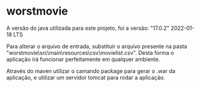 # worstmovie

A versão do java utilizada para este projeto, foi a versão: "17.0.2" 2022-01-18 LTS

Para alterar o arquivo de entrada, substituir o arquivo presente na pasta "worstmovie\src\main\resources\csv\movielist.csv". Desta forma o aplicação irá funcionar perfeitamente em qualquer ambiente.

Através do maven utilizar o camando package para gerar o .war da aplicação, e utilizar um servidor tomcat para rodar a aplicação.
 
